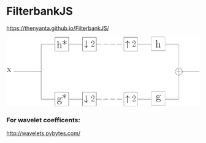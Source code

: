 # FilterbankJS
https://thenyanta.github.io/FilterbankJS/

![alt text](https://github.com/TheNyanta/FilterbankJS/raw/master/diagramm.png)

### For wavelet coefficents:

http://wavelets.pybytes.com/
